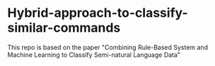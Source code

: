 # Hybrid-approach-to-classify-similar-commands
This repo is based on the paper "Combining Rule-Based System and Machine Learning to Classify Semi-natural Language Data"
